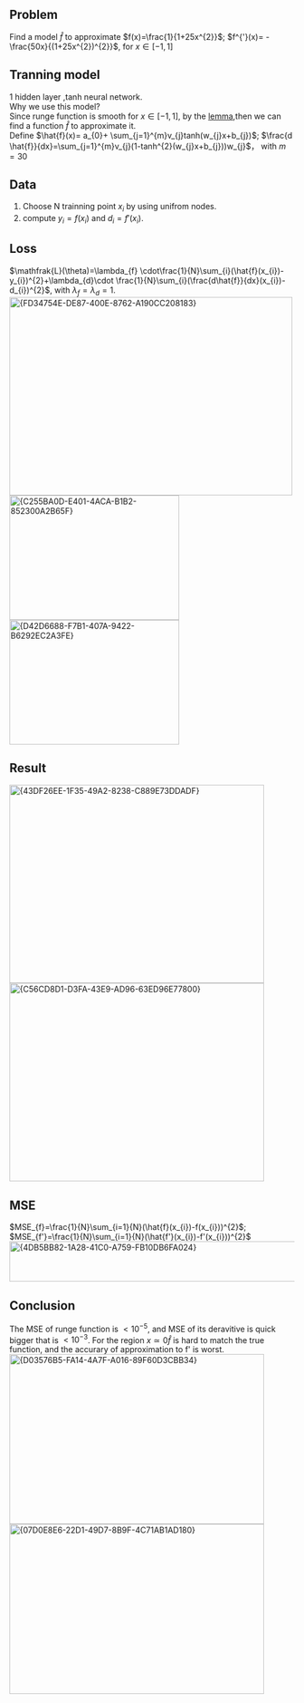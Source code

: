 ## Problem
Find a model $\hat{f}$ to approximate $f(x)=\frac{1}{1+25x^{2}}$; $f^{'}(x)= -\frac{50x}{(1+25x^{2})^{2}}$, for $x \in [-1,1]$  

## Tranning model 
1 hidden layer ,tanh neural network.  
Why we use this model?  
Since runge function is smooth for $x \in [-1,1]$, by the [lemma](https://github.com/alexwei0408/2025_machine_learning/blob/main/Week3/report.md),then we can find a function $\hat{f}$ to approximate it.  
Define $\hat{f}(x)= a_{0}+ \sum_{j=1}^{m}v_{j}tanh(w_{j}x+b_{j})$; $\frac{d \hat{f}}{dx}=\sum_{j=1}^{m}v_{j}(1-tanh^{2}(w_{j}x+b_{j}))w_{j}$， with $m=30$

## Data
1) Choose N trainning point $x_{i}$ by using unifrom nodes.
2) compute $y_{i} = f(x_{i})$ and $d_{i}=f'(x_{i})$.

## Loss
$\mathfrak{L}(\theta)=\lambda_{f} \cdot\frac{1}{N}\sum_{i}(\hat{f}(x_{i})-y_{i})^{2}+\lambda_{d}\cdot \frac{1}{N}\sum_{i}(\frac{d\hat{f}}{dx}(x_{i})-d_{i})^{2}$, with $\lambda_{f}=\lambda_{d}=1$.   
<img width="500" height="350" alt="{FD34754E-DE87-400E-8762-A190CC208183}" src="https://github.com/user-attachments/assets/d8ef05e8-b84d-450b-8f71-0a5fe56b685b" />  
<img width="300" height="220" alt="{C255BA0D-E401-4ACA-B1B2-852300A2B65F}" src="https://github.com/user-attachments/assets/8a2bad38-5b63-4d8e-87a0-cd89abbcc085" />
<img width="300" height="220" alt="{D42D6688-F7B1-407A-9422-B6292EC2A3FE}" src="https://github.com/user-attachments/assets/a4b9e80a-332a-41f6-bbd9-1fab246b3b1f" />

## Result
<img width="450" height="350" alt="{43DF26EE-1F35-49A2-8238-C889E73DDADF}" src="https://github.com/user-attachments/assets/91a72b40-8c2b-4546-9930-dac956e4b204" />
<img width="450" height="350" alt="{C56CD8D1-D3FA-43E9-AD96-63ED96E77800}" src="https://github.com/user-attachments/assets/06b70218-b436-4880-b79c-4b81d574969a" />

## MSE
$MSE_{f}=\frac{1}{N}\sum_{i=1}{N}(\hat{f}(x_{i})-f(x_{i}))^{2}$; $MSE_{f'}=\frac{1}{N}\sum_{i=1}{N}(\hat{f'}(x_{i})-f'(x_{i}))^{2}$  
<img width="923" height="71" alt="{4DB5BB82-1A28-41C0-A759-FB10DB6FA024}" src="https://github.com/user-attachments/assets/f96df6dc-a3e9-4ac2-a20b-e8609cdce29e" />  

## Conclusion
The MSE of runge function is $<10^{-5}$, and MSE of its deravitive is quick bigger that is $<10^{-3}$. For the region $x\simeq 0 \hat{f}$ is hard to match the true function, and the accurary of approximation to f' is worst.  
<img width="450" height="300" alt="{D03576B5-FA14-4A7F-A016-89F60D3CBB34}" src="https://github.com/user-attachments/assets/0a87e7f9-afd7-472e-99d3-26396d90e609" />
<img width="450" height="300" alt="{07D0E8E6-22D1-49D7-8B9F-4C71AB1AD180}" src="https://github.com/user-attachments/assets/2add9279-baed-4934-83fd-cf0e181dc233" />
